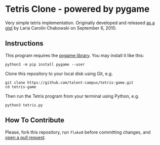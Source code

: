 Tetris Clone - powered by pygame
================================

Very simple tetris implementation. Originally developed and released
[as a gist](https://gist.github.com/silvasur/565419) by Laria Carolin
Chabowski on September 6, 2010.

Instructions
------------

This program requires the [pygame library](http://www.pygame.org/).
You may install it like this:
```
python3 -m pip install pygame --user
```

Clone this repository to your local disk using Git, e.g.
```
git clone https://github.com/talent-campus/tetris-game.git
cd tetris-game
```

Then run the Tetris program from your terminal using Python, e.g.
```
python3 tetris.py
```

How To Contribute
-----------------

Please, fork this repository, run `flake8` before committing changes, and
[open a pull request](https://github.com/talent-campus/tetris-game/pulls).
